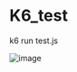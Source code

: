 # K6_test

k6 run test.js 

![image](https://github.com/user-attachments/assets/e33b46a9-ad92-44c7-9015-6a3335828936)
